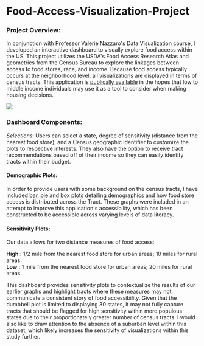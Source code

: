 # Food-Access-Visualization-Project

### Project Overview: 

In conjunction with Professor Valerie Nazzaro's Data Visualization course, I developed an interactive dashboard to visually explore food access within the US. This project utilizes the USDA's Food Access Research Atlas and geometries from the Census Bureau to explore the linkages between access to food stores, race, and income. Because food access typically occurs at the neighborhood level, all visualizations are displayed in terms of census tracts. This application is [publically available](https://azagoren.shinyapps.io/food_access) in the hopes that low to middle income individuals may use it as a tool to consider when making housing decisions. 


![](fa.gif)


### Dashboard Components: 

*Selections*: 
Users can select a state, degree of sensitivity (distance from the nearest food store), and a Census geographic identifier  to customize the plots to respective interests. They also have the option to receive tract recommendations based off of their income so they can easily identify tracts within their budget. 

#### Demographic Plots: 

In order to provide users with some background on the census tracts, I have included bar, pie and box plots detailing demographics and how food store access is distributed across the Tract. These graphs were included in an attempt to improve this application's accessibility, which has been constructed to be accessible across varying levels of data literacy. 

#### Sensitivity Plots: 

Our data allows for two distance measures of food access: 

**High** : 1/2 mile from the nearest food store for urban areas; 10 miles for rural areas. <br>
**Low** :  1 mile from the nearest food store for urban areas; 20 miles for rural areas. <br>

This dashboard provides sensitivity plots to contextualize the results of our earlier graphs and highlight tracts where these measures may not communicate a consistent story of food accessibility. Given that the dumbbell plot is limited to displaying 30 states, it may not fully capture tracts that should be flagged for high sensitivity within more populous states due to their proportionately greater number of census tracts. I would also like to draw attention to the absence of a suburban level within this dataset, which likely increases the sensitivity of visualizations within this study further.
